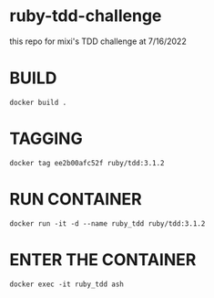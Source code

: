 # ruby-tdd-challenge
this repo for mixi's TDD challenge at 7/16/2022

# BUILD
```
docker build .
```

# TAGGING
```
docker tag ee2b00afc52f ruby/tdd:3.1.2
```

# RUN CONTAINER 
```
docker run -it -d --name ruby_tdd ruby/tdd:3.1.2
```

# ENTER THE CONTAINER 
```
docker exec -it ruby_tdd ash
```

